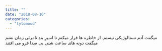 ```yaml
---
title: ""
date: "2018-08-10"
categories: 
  - "tytomood"
---
```


میگفت آدم نستالوژیکی نیستم. از خاطره ها فرار میکنم تا اسیرِ بندِ نامرئی زمان نشم میگفت دونه های ساعت شنی بی صدا فرو می افتند
